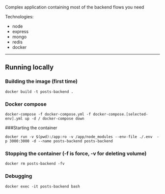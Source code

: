 Complex application containing most of the backend flows you need

Technologies:

- node
- express
- mongo
- redis
- docker

---

## Running locally

### Building the image (first time)

```
docker build -t posts-backend .
```

### Docker compose

```
docker-compose -f docker-compose.yml -f docker-compose.[selected-env].yml up -d / docker-compose down
```

###Starting the container

```
docker run -v $(pwd):/app:ro -v /app/node_modules --env-file ./.env  -p 3000:3000 -d --name posts-backend posts-backend
```

### Stopping the container (-f is force, -v for deleting volume)

```
docker rm posts-backend -fv
```

### Debugging

```
docker exec -it posts-backend bash
```
